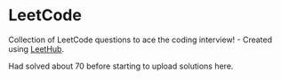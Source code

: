 # LeetCode
Collection of LeetCode questions to ace the coding interview! - Created using [LeetHub](https://github.com/QasimWani/LeetHub).

Had solved about 70 before starting to upload solutions here.
